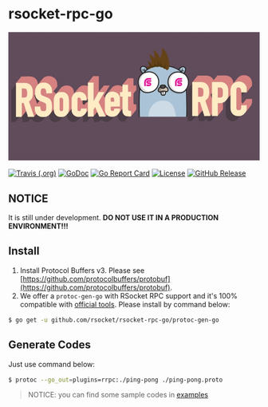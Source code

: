# rsocket-rpc-go
![logo](./logo.jpg)

[![Travis (.org)](https://img.shields.io/travis/rsocket/rsocket-rpc-go.svg)]((https://img.shields.io/travis/rsocket/rsocket-rpc-go.svg))
[![GoDoc](https://godoc.org/github.com/rsocket/rsocket-rpc-go?status.svg)](https://godoc.org/github.com/rsocket/rsocket-rpc-go)
[![Go Report Card](https://goreportcard.com/badge/github.com/rsocket/rsocket-rpc-go)](https://goreportcard.com/report/github.com/rsocket/rsocket-rpc-go)
[![License](https://img.shields.io/github/license/rsocket/rsocket-rpc-go.svg)](https://github.com/rsocket/rsocket-rpc-go/blob/master/LICENSE)
[![GitHub Release](https://img.shields.io/github/release-pre/rsocket/rsocket-rpc-go.svg)](https://github.com/rsocket/rsocket-rpc-go/releases)

## NOTICE
It is still under development. **DO NOT USE IT IN A PRODUCTION ENVIRONMENT!!!**

## Install
1. Install Protocol Buffers v3. Please see [https://github.com/protocolbuffers/protobuf](https://github.com/protocolbuffers/protobuf).
2. We offer a `protoc-gen-go` with RSocket RPC support and it's 100% compatible with [official tools](https://github.com/golang/protobuf).
Please install by command below:

```bash
$ go get -u github.com/rsocket/rsocket-rpc-go/protoc-gen-go
```

## Generate Codes
Just use command below:
```bash
$ protoc --go_out=plugins=rrpc:./ping-pong ./ping-pong.proto
```

> NOTICE: you can find some sample codes in [examples](./examples)
